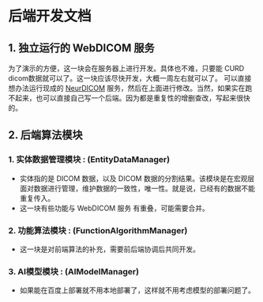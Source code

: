 # 后端开发文档

## 1. 独立运行的 WebDICOM 服务
  为了演示的方便，这一块会在服务器上进行开发。具体也不难，只要能 CURD dicom数据就可以了。这一块应该尽快开发，大概一周左右就可以了。 可以直接想办法运行现成的 [NeurDICOM](https://github.com/reactmed/neurdicom) 服务，然后在上面进行修改。当然，如果实在跑不起来，也可以直接自己写一个后端。因为都是重复性的增删查改，写起来很快的。

## 2. 后端算法模块
### 1. 实体数据管理模块 : (EntityDataManager)
* 实体指的是 DICOM 数据，以及 DICOM 数据的分割结果。该模块是在宏观层面对数据进行管理，维护数据的一致性，唯一性。就是说，已经有的数据不能重复传入。
* 这一块有些功能与 WebDICOM 服务 有重叠，可能需要合并。
### 2. 功能算法模块 : (FunctionAlgorithmManager)
* 这一块是对前端算法的补充，需要前后端协调后共同开发。

### 3. AI模型模块 : (AIModelManager)
* 如果能在百度上部署就不用本地部署了，这样就不用考虑模型的部署问题了。
